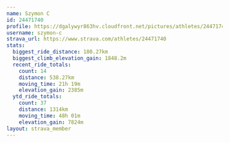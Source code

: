 ```yaml
---
name: Szymon C
id: 24471740
profile: https://dgalywyr863hv.cloudfront.net/pictures/athletes/24471740/7213253/3/large.jpg
username: szymon-c
strava_url: https://www.strava.com/athletes/24471740
stats:
  biggest_ride_distance: 180.27km
  biggest_climb_elevation_gain: 1848.2m
  recent_ride_totals:
    count: 14
    distance: 538.27km
    moving_time: 21h 19m
    elevation_gain: 2385m
  ytd_ride_totals:
    count: 37
    distance: 1314km
    moving_time: 48h 01m
    elevation_gain: 7824m
layout: strava_member
--- 
```

